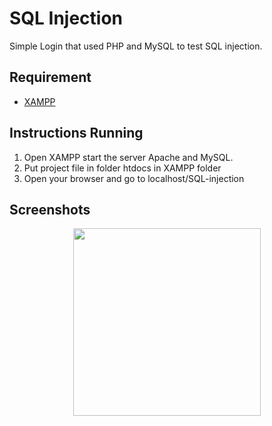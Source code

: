 # SQL Injection
Simple Login that used PHP and MySQL to test SQL injection.

## Requirement

* [XAMPP](https://www.apachefriends.org/download.html)
 
## Instructions Running
1. Open XAMPP start the server Apache and MySQL.
2. Put project file  in folder htdocs in XAMPP folder
3. Open your browser and go to localhost/SQL-injection

## Screenshots
<p align="center">
<img width="300” alt="Screen Shot" src="https://user-images.githubusercontent.com/27751735/113167013-f96ffa80-924b-11eb-926b-27c68dd9976b.png">
</p>
